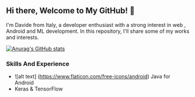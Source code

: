 ## Hi there, Welcome to My GitHub! 👋

I'm Davide from Italy, a developer enthusiast with a strong interest in web , Android and ML development.
In this repository, I'll share some of my works and interests.

[![Anurag's GitHub stats](https://github-readme-stats.vercel.app/api?username=valebanco&theme=dark)](https://github.com/anuraghazra/github-readme-stats)

### Skills And Experience
* ![alt text] (https://www.flaticon.com/free-icons/android) Java for Android
* Keras & TensorFlow





